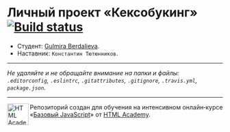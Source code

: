 # Личный проект «Кексобукинг» [![Build status][travis-image]][travis-url]

* Студент: [Gulmira Berdalieva](https://up.htmlacademy.ru/javascript/9/user/372521).
* Наставник: `Константин Тютюнников`.

---

_Не удаляйте и не обращайте внимание на папки и файлы:_<br>
_`.editorconfig`, `.eslintrc`, `.gitattributes`, `.gitignore`, `.travis.yml`, `package.json`._

---

<a href="https://htmlacademy.ru/intensive/javascript"><img align="left" width="50" height="50" title="HTML Academy" src="https://up.htmlacademy.ru/static/img/intensive/javascript/logo-for-github.svg"></a>

Репозиторий создан для обучения на интенсивном онлайн‑курсе «[Базовый JavaScript](https://htmlacademy.ru/intensive/javascript)» от [HTML Academy](https://htmlacademy.ru).

[travis-image]: https://travis-ci.org/htmlacademy-javascript/372521-keksobooking.svg?branch=master
[travis-url]: https://travis-ci.org/htmlacademy-javascript/372521-keksobooking
